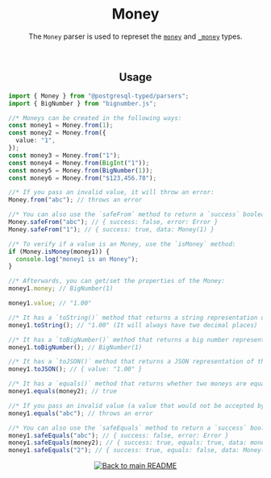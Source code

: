 <h1 align="center">
	Money
</h1>
<p align="center">
  The <code>Money</code> parser is used to represet the <a href="https://www.postgresql.org/docs/current/datatype-money.html"><code>money</code></a> and <a href="https://www.postgresql.org/docs/current/datatype-money.html"><code>_money</code></a> types.
</p>
<br/>

<!-- Usage -->
<h2 align="center">
	Usage
</h2>

```ts
import { Money } from "@postgresql-typed/parsers";
import { BigNumber } from "bignumber.js";

//* Moneys can be created in the following ways:
const money1 = Money.from(1);
const money2 = Money.from({
  value: "1",
});
const money3 = Money.from("1");
const money4 = Money.from(BigInt("1"));
const money5 = Money.from(BigNumber(1));
const money6 = Money.from("$123,456.78");

//* If you pass an invalid value, it will throw an error:
Money.from("abc"); // throws an error

//* You can also use the `safeFrom` method to return a `success` boolean instead of throwing an error:
Money.safeFrom("abc"); // { success: false, error: Error }
Money.safeFrom("1"); // { success: true, data: Money(1) }

//* To verify if a value is an Money, use the `isMoney` method:
if (Money.isMoney(money1)) {
  console.log("money1 is an Money");
}

//* Afterwards, you can get/set the properties of the Money:
money1.money; // BigNumber(1)

money1.value; // "1.00"

//* It has a `toString()` method that returns a string representation of the Money:
money1.toString(); // "1.00" (It will always have two decimal places)

//* It has a `toBigNumber()` method that returns a big number representation of the Money:
money1.toBigNumber(); // BigNumber(1)

//* It has a `toJSON()` method that returns a JSON representation of the Money:
money1.toJSON(); // { value: "1.00" }

//* It has a `equals()` method that returns whether two moneys are equal:
money1.equals(money2); // true

//* If you pass an invalid value (a value that would not be accepted by the `from` method), it will throw an error:
money1.equals("abc"); // throws an error

//* You can also use the `safeEquals` method to return a `success` boolean instead of throwing an error:
money1.safeEquals("abc"); // { success: false, error: Error }
money1.safeEquals(money2); // { success: true, equals: true, data: money2 }
money1.safeEquals("2"); // { success: true, equals: false, data: Money(2) }
```

<p align="center">
  <!-- Back to main README button -->
  <a href="../../README.md">
    <img src="https://img.shields.io/badge/-Back%20to%20main%20README-blue" alt="Back to main README" />
  </a>
</p>